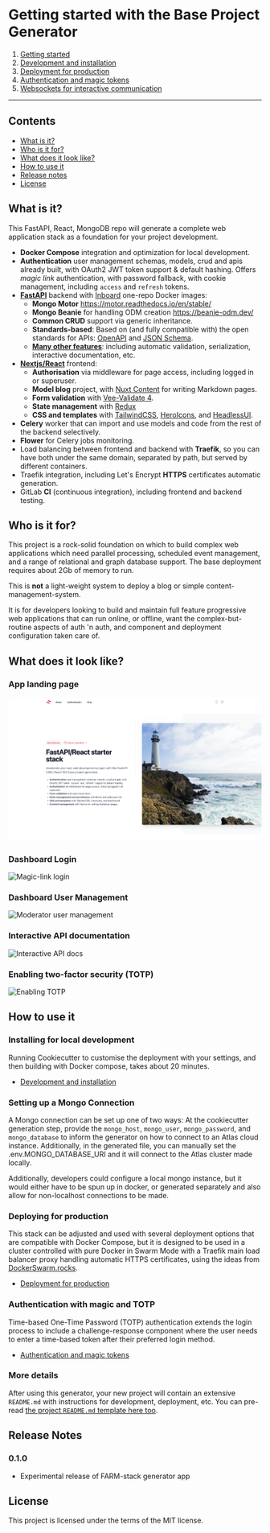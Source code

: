 # Getting started with the Base Project Generator

1. [Getting started](getting-started.md)
2. [Development and installation](development-guide.md)
3. [Deployment for production](deployment-guide.md)
4. [Authentication and magic tokens](authentication-guide.md)
5. [Websockets for interactive communication](websocket-guide.md)

---

## Contents

- [What is it?](#what-is-it)
- [Who is it for?](#who-is-it-for)
- [What does it look like?](#what-does-it-look-like)
- [How to use it](#how-to-use-it)
- [Release notes](#release-notes)
- [License](#license)

## What is it?

This FastAPI, React, MongoDB repo will generate a complete web application stack as a foundation for your project development.

- **Docker Compose** integration and optimization for local development.
- **Authentication** user management schemas, models, crud and apis already built, with OAuth2 JWT token support & default hashing. Offers _magic link_ authentication, with password fallback, with cookie management, including `access` and `refresh` tokens.
- [**FastAPI**](https://github.com/tiangolo/fastapi) backend with [Inboard](https://inboard.bws.bio/) one-repo Docker images:
  - **Mongo Motor** https://motor.readthedocs.io/en/stable/
  - **Mongo Beanie** for handling ODM creation https://beanie-odm.dev/
  - **Common CRUD** support via generic inheritance.
  - **Standards-based**: Based on (and fully compatible with) the open standards for APIs: [OpenAPI](https://github.com/OAI/OpenAPI-Specification) and [JSON Schema](http://json-schema.org/).
  - [**Many other features**]("https://fastapi.tiangolo.com/features/"): including automatic validation, serialization, interactive documentation, etc.
- [**Nextjs/React**](https://nextjs.org/) frontend:
  - **Authorisation** via middleware for page access, including logged in or superuser.
  - **Model blog** project, with [Nuxt Content](https://content.nuxtjs.org/) for writing Markdown pages.
  - **Form validation** with [Vee-Validate 4](https://vee-validate.logaretm.com/v4/).
  - **State management** with [Redux](https://redux.js.org/)
  - **CSS and templates** with [TailwindCSS](https://tailwindcss.com/), [HeroIcons](https://heroicons.com/), and [HeadlessUI](https://headlessui.com/).
- **Celery** worker that can import and use models and code from the rest of the backend selectively.
- **Flower** for Celery jobs monitoring.
- Load balancing between frontend and backend with **Traefik**, so you can have both under the same domain, separated by path, but served by different containers.
- Traefik integration, including Let's Encrypt **HTTPS** certificates automatic generation.
- GitLab **CI** (continuous integration), including frontend and backend testing.



## Who is it for?

This project is a rock-solid foundation on which to build complex web applications which need parallel processing, scheduled event management, and a range of relational and graph database support. The base deployment requires about 2Gb of memory to run. 

This is **not** a light-weight system to deploy a blog or simple content-management-system.

It is for developers looking to build and maintain full feature progressive web applications that can run online, or offline, want the complex-but-routine aspects of auth 'n auth, and component and deployment configuration taken care of. 

## What does it look like?

### App landing page

![Landing page](../img/landing.png)

### Dashboard Login

![Magic-link login](../img/login.png)

### Dashboard User Management

![Moderator user management](../img/dashboard.png)

### Interactive API documentation

![Interactive API docs](../img/redoc.png)

### Enabling two-factor security (TOTP)

![Enabling TOTP](../img/totp.png)

## How to use it

### Installing for local development

Running Cookiecutter to customise the deployment with your settings, and then building with Docker compose, takes about 20 minutes.

- [Development and installation](development-guide.md)

### Setting up a Mongo Connection

A Mongo connection can be set up one of two ways: At the cookiecutter generation step, provide the `mongo_host`, `mongo_user`, `mongo_password`, and `mongo_database` to inform the generator on how to connect to an Atlas cloud instance. Additionally, in the generated file, you can manually set the .env.MONGO_DATABASE_URI and it will connect to the Atlas cluster made locally.

Additionally, developers could configure a local mongo instance, but it would either have to be spun up in docker, or generated separately and also allow for non-localhost connections to be made.

### Deploying for production

This stack can be adjusted and used with several deployment options that are compatible with Docker Compose, but it is designed to be used in a cluster controlled with pure Docker in Swarm Mode with a Traefik main load balancer proxy handling automatic HTTPS certificates, using the ideas from [DockerSwarm.rocks](https://dockerswarm.rocks).

- [Deployment for production](deployment-guide.md)

### Authentication with magic and TOTP

Time-based One-Time Password (TOTP) authentication extends the login process to include a challenge-response component where the user needs to enter a time-based token after their preferred login method.

- [Authentication and magic tokens](authentication-guide.md)

### More details

After using this generator, your new project will contain an extensive `README.md` with instructions for development, deployment, etc. You can pre-read [the project `README.md` template here too](../{{cookiecutter.project_slug}}/README.md).

## Release Notes

### 0.1.0
- Experimental release of FARM-stack generator app

## License

This project is licensed under the terms of the MIT license.
